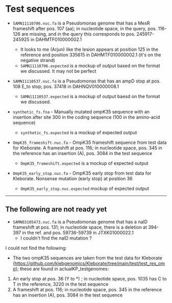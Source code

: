 # Test sequences

- `SAMN11110706.nuc.fa` is a Pseudomonas genome that has a MexR frameshift after pos. 107 (aa); in nucleotide space, in the query, pos. 116-126 are missing, and in the query this corresponds to pos. 245917-245925 in DAHMTF010000002.1
    - It looks to me (Arjun) like the lesion appears at position 125 in the reference and position 335615 in DAHMTF010000002.1 (it's on the negative strand)
    - `SAMN11110706.expected` is a mockup of output based on the format we discussed. It may not be perfect

- `SAMN11110537.nuc.fa` is a Pseudomonas that has an ampD stop at pos. 108 E_to stop; pos. 37418 in DAHNQV010000008.1
    - `SAMN11110537.expected` is a mockup of output baesd on the format we discussed.

- `synthetic_fs.fna` - Manually mutated ompK35 sequence with an insertion after site 300 in the coding sequence (100 in the amino-acid sequence)
    - `synthetic_fs.expected` is a mockup of expected output

- `OmpK35_frameshift.nuc.fa` - OmpK35 frameshift sequence from test data for Kleborate. A frameshift at pos. 116; in nucleotide space, pos. 345 in the reference has an insertion (A), pos. 3084 in the test sequence 
    - `OmpK35_frameshift.expected` is a mockup of expected output

- `OmpK35_early_stop.nuc.fa` - OmpK35 early stop from test data for Kleborate. Nonsense mutation (early stop) at position 36
    - `OmpK35_early_stop.nuc.expected` mockup of expected output


----------

## The following are not ready yet

- `SAMN03105473.nuc.fa` is a Pseudomonas genome that has a nalD frameshift at pos. 131; in nucleotide space, there is a deletion at 394-397 in the ref. and pos. 59736-59739 in JTXK01000022.1
    - I couldn't find the nalD mutation ?

I could not find the following:
- The two ompK35 sequences are taken from the test data for Kleborate (https://github.com/klebgenomics/Kleborate/tree/main/test/test_res_omp); these are found in actualKP_testgenomes:
1. An early stop at pos. 36 (Y to *) ; in nucleotide space, pos. 1035 has C to T in the reference, 3220 in the test sequence
2. A frameshift at pos. 116; in nucleotide space, pos. 345 in the reference has an insertion (A), pos. 3084 in the test sequence
